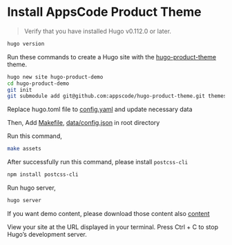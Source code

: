 # Install AppsCode Product Theme

>Verify that you have installed Hugo v0.112.0 or later.
```sh
hugo version
```
Run these commands to create a Hugo site with the [hugo-product-theme](https://github.com/appscode/hugo-product-theme) theme.

```sh
hugo new site hugo-product-demo
cd hugo-product-demo
git init
git submodule add git@github.com:appscode/hugo-product-theme.git themes/hugo-product-theme
```

Replace hugo.toml file to [config.yaml](https://github.com/appscode/hugo-product-demo/blob/master/config.yaml) and update necessary data

Then, Add [Makefile](https://github.com/appscode/hugo-product-demo/blob/master/Makefile), [data/config.json](https://github.com/appscode/hugo-product-demo/blob/master/data/config.json) in root directory

Run this command,
```sh
make assets
```
After successfully run this command, please install `postcss-cli`
```sh
npm install postcss-cli
```
Run hugo server,
```sh
hugo server
```

If you want demo content, please download those content also [content](https://github.com/appscode/hugo-product-demo/tree/master/content)

View your site at the URL displayed in your terminal. Press Ctrl + C to stop Hugo’s development server.
